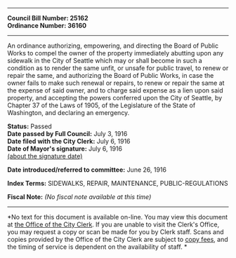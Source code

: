 * * * * *  
  
**Council Bill Number: [](#h0)[](#h2)25162**   
**Ordinance Number: 36160**  
  
* * * * *  
  
An ordinance authorizing, empowering, and directing the Board of Public Works to compel the owner of the property immediately abutting upon any sidewalk in the City of Seattle which may or shall become in such a condition as to render the same unfit, or unsafe for public travel, to renew or repair the same, and authorizing the Board of Public Works, in case the owner fails to make such renewal or repairs, to renew or repair the same at the expense of said owner, and to charge said expense as a lien upon said property, and accepting the powers conferred upon the City of Seattle, by Chapter 37 of the Laws of 1905, of the Legislature of the State of Washington, and declaring an emergency.  
  
**Status:** Passed   
**Date passed by Full Council:** July 3, 1916   
**Date filed with the City Clerk:** July 6, 1916   
**Date of Mayor's signature:** July 6, 1916   
[(about the signature date)](/~public/approvaldate.htm)   
  
  
**Date introduced/referred to committee:** June 26, 1916   
  
**Index Terms:** SIDEWALKS, REPAIR, MAINTENANCE, PUBLIC-REGULATIONS  
  
**Fiscal Note:** *(No fiscal note available at this time)*  
  
* * * * *  
  
*No text for this document is available on-line. You may view this document at [the Office of the City Clerk](http://www.seattle.gov/leg/clerk/contactUs.htm). If you are unable to visit the Clerk's Office, you may request a copy or scan be made for you by Clerk staff. Scans and copies provided by the Office of the City Clerk are subject to [copy fees](http://clerk.seattle.gov/~public/clerkfees.htm), and the timing of service is dependent on the availability of staff. *  
  
  
